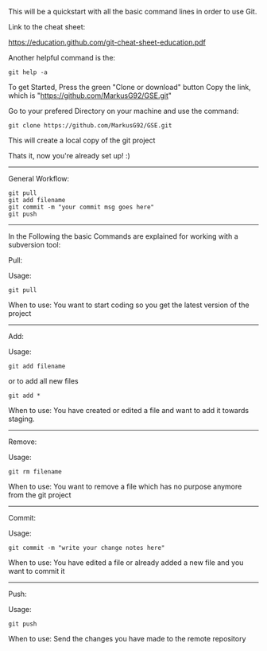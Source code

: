 This will be a quickstart with all the basic command lines in order to use Git.

Link to the cheat sheet:

https://education.github.com/git-cheat-sheet-education.pdf

Another helpful command is the:

	git help -a

To get Started, Press the green "Clone or download" button 
Copy the link, which is "https://github.com/MarkusG92/GSE.git"

Go to your prefered Directory on your machine and use the command:

	git clone https://github.com/MarkusG92/GSE.git

This will create a local copy of the git project

Thats it, now you're already set up! :)

------------------------------------------------------------------------------

General Workflow:

	git pull
	git add filename
	git commit -m "your commit msg goes here"
	git push

------------------------------------------------------------------------------

In the Following the basic Commands are explained for working with a subversion tool:

Pull:

Usage:

	git pull

When to use: 
You want to start coding so you get the latest version of the project

------------------------------------------------------------------------------
Add:

Usage:

	git add filename

or to add all new files

	git add *

When to use:
You have created or edited a file and want to add it towards staging.

------------------------------------------------------------------------------
Remove:

Usage:

	git rm filename

When to use:
You want to remove a file which has no purpose anymore from the git project

------------------------------------------------------------------------------
Commit:

Usage:

	git commit -m "write your change notes here"

When to use:
You have edited a file or already added a new file and you want to commit it

------------------------------------------------------------------------------
Push: 

Usage:

	git push

When to use:
Send the changes you have made to the remote repository
